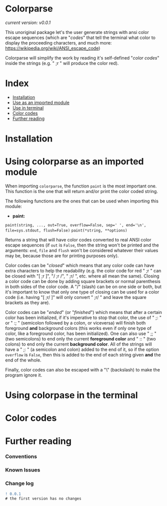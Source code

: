 # Colorparse

_current version: v0.0.1_

This unoriginal package let's the user generate strings with ansi color escape sequences (which are "*codes*" that tell the terminal what color to display the proceeding characters, and much more: <https://wikipedia.org/wiki/ANSI_escape_code>)

Colorparse will simplify the work by reading it's self-defined "*color codes*" inside the strings (e.g. " ;r " will produce the color red).

# Index
- [Installation](https://github.com/tubi-carrillo/colorparse#installation)
- [Use as an imported module](https://github.com/tubi-carrillo/colorparse#use-as-imported-module)
- [Use in terminal](https://github.com/tubi-carrillo/colorparse#use-in-terminal)
- [Color codes](https://github.com/tubi-carrillo/colorparse#color-codes)
- [Further reading](https://github.com/tubi-carrillo/colorparse#further-reading)

# Installation

# Using colorparse as an imported module

When importing `colorparse`, the function `paint` is the most important one. This function is the one that will return and/or print the color coded string.

The following functions are the ones that can be used when importing this module:

- **paint:**

`paint(string, ..., out=True, overflow=False, sep=' ', end='\n', file=sys.stdout, flush=False)`
`paint(*string, **options)`

Returns a string that will have color codes converted to real ANSI color escape sequences (if `out` is `False`, then the string won't be printed and the arguments: `end`, `file` and `flush` won't be considered whatever their values may be, because those are for printing purposes only).

Color codes can be "*closed*" which means that any color code can have extra characters to help the readability (e.g. the color code for red " ;r " can be closed with "\[ ;r \]", "/ ;r /", " ;r/ ", etc. where all mean the same). Closing a color code can be done by adding square brackets or normal parenthesis in both sides of the color code. A "/" (slash) can be on one side or both, but it's important to know that only one type of closing can be used for a color code (i.e. having "\[ ;r/ \]" will only convert " ;r/ " and leave the square brackets as they are).

Color codes can be "*ended*" (or "*finished*") which means that after a certain color has been initialized, if it's imperative to stop that color, the use of " ;: " or " :; " (semicolon followed by a colon, or viceversa) will finish both foreground **and** background colors (this works even if only one type of color, like a foreground color, has been initialized). One can also use " ;; " (two semicolons) to end only the current **foreground color** and " :: " (two colons) to end only the current **background color**. All of the strings will have a " ;: " (a semicolon and colon) added to the end of it, so if the option `overflow` is `False`, then this is added to the end of each string given **and** the end of the whole.

Finally, color codes can also be escaped with a "\\" (backslash) to make the program ignore it.

# Using colorpase in the terminal

# Color codes

# Further reading

### Conventions
### Known Issues
### Change log

```diff
! 0.0.1
# the first version has no changes
```

